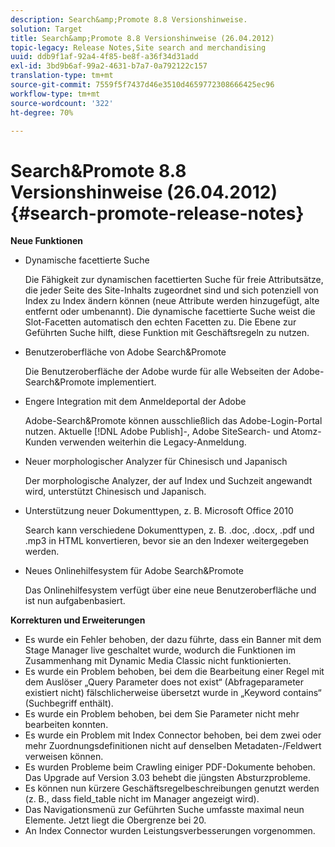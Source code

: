 ```yaml
---
description: Search&amp;Promote 8.8 Versionshinweise.
solution: Target
title: Search&amp;Promote 8.8 Versionshinweise (26.04.2012)
topic-legacy: Release Notes,Site search and merchandising
uuid: ddb9f1af-92a4-4f85-be8f-a36f34d31add
exl-id: 3bd9b6af-99a2-4631-b7a7-0a792122c157
translation-type: tm+mt
source-git-commit: 7559f5f7437d46e3510d4659772308666425ec96
workflow-type: tm+mt
source-wordcount: '322'
ht-degree: 70%

---
```


# Search&amp;Promote 8.8 Versionshinweise (26.04.2012){#search-promote-release-notes}

**Neue Funktionen**

* Dynamische facettierte Suche

   Die Fähigkeit zur dynamischen facettierten Suche für freie Attributsätze, die jeder Seite des Site-Inhalts zugeordnet sind und sich potenziell von Index zu Index ändern können (neue Attribute werden hinzugefügt, alte entfernt oder umbenannt). Die dynamische facettierte Suche weist die Slot-Facetten automatisch den echten Facetten zu. Die Ebene zur Geführten Suche hilft, diese Funktion mit Geschäftsregeln zu nutzen.
* Benutzeroberfläche von Adobe Search&amp;Promote

   Die Benutzeroberfläche der Adobe wurde für alle Webseiten der Adobe-Search&amp;Promote implementiert.
* Engere Integration mit dem Anmeldeportal der Adobe

   Adobe-Search&amp;Promote können ausschließlich das Adobe-Login-Portal nutzen. Aktuelle [!DNL Adobe Publish]-, Adobe SiteSearch- und Atomz-Kunden verwenden weiterhin die Legacy-Anmeldung.
* Neuer morphologischer Analyzer für Chinesisch und Japanisch

   Der morphologische Analyzer, der auf Index und Suchzeit angewandt wird, unterstützt Chinesisch und Japanisch.
* Unterstützung neuer Dokumenttypen, z. B. Microsoft Office 2010

   Search kann verschiedene Dokumenttypen, z. B. .doc, .docx, .pdf und .mp3 in HTML konvertieren, bevor sie an den Indexer weitergegeben werden.
* Neues Onlinehilfesystem für Adobe Search&amp;Promote

   Das Onlinehilfesystem verfügt über eine neue Benutzeroberfläche und ist nun aufgabenbasiert.

**Korrekturen und Erweiterungen**

* Es wurde ein Fehler behoben, der dazu führte, dass ein Banner mit dem Stage Manager live geschaltet wurde, wodurch die Funktionen im Zusammenhang mit Dynamic Media Classic nicht funktionierten.
* Es wurde ein Problem behoben, bei dem die Bearbeitung einer Regel mit dem Auslöser „Query Parameter does not exist“ (Abfrageparameter existiert nicht) fälschlicherweise übersetzt wurde in „Keyword contains“ (Suchbegriff enthält).
* Es wurde ein Problem behoben, bei dem Sie Parameter nicht mehr bearbeiten konnten.
* Es wurde ein Problem mit Index Connector behoben, bei dem zwei oder mehr Zuordnungsdefinitionen nicht auf denselben Metadaten-/Feldwert verweisen können.
* Es wurden Probleme beim Crawling einiger PDF-Dokumente behoben. Das Upgrade auf Version 3.03 behebt die jüngsten Absturzprobleme.
* Es können nun kürzere Geschäftsregelbeschreibungen genutzt werden (z. B., dass field_table nicht im Manager angezeigt wird).
* Das Navigationsmenü zur Geführten Suche umfasste maximal neun Elemente. Jetzt liegt die Obergrenze bei 20.
* An Index Connector wurden Leistungsverbesserungen vorgenommen.
